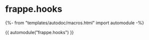 # frappe.hooks

{%- from "templates/autodoc/macros.html" import automodule -%}

{{ automodule("frappe.hooks") }}